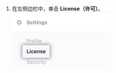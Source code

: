 1. 在左侧边栏中，单击 **License（许可）**。 ![企业服务器设置边栏中的许可选项卡](/assets/images/enterprise/business-accounts/license-tab.png)
